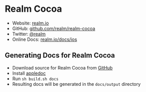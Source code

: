 # Realm Cocoa

* Website: [realm.io](http://realm.io)
* GitHub: [github.com/realm/realm-cocoa][github]
* Twitter: [@realm](https://twitter.com/realm)
* Online Docs: [realm.io/docs/ios](http://realm.io/docs/ios)

## Generating Docs for Realm Cocoa

* Download source for Realm Cocoa from [GitHub][github]
* Install [appledoc](https://github.com/tomaz/appledoc)
* Run `sh build.sh docs`
* Resulting docs will be generated in the `docs/output` directory

[github]: https://github.com/realm/realm-cocoa

